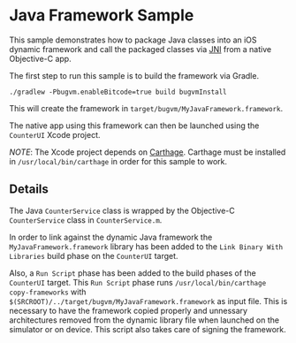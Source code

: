 # Java Framework Sample

This sample demonstrates how to package Java classes into an iOS dynamic
framework and call the packaged classes via
[JNI](http://docs.oracle.com/javase/8/docs/technotes/guides/jni/) from a
native Objective-C app.

The first step to run this sample is to build the framework via Gradle.
```
./gradlew -Pbugvm.enableBitcode=true build bugvmInstall
```

This will create the framework in `target/bugvm/MyJavaFramework.framework`.

The native app using this framework can then be launched using the `CounterUI`
Xcode project.

*NOTE*: The Xcode project depends on
[Carthage](https://github.com/Carthage/Carthage). Carthage must be installed
in `/usr/local/bin/carthage` in order for this sample to work.

## Details

The Java `CounterService` class is wrapped by the Objective-C `CounterService`
class in `CounterService.m`.

In order to link against the dynamic Java framework the
`MyJavaFramework.framework` library has been added to the `Link Binary With
Libraries` build phase on the `CounterUI` target.

Also, a `Run Script` phase has been added to the build phases of the
`CounterUI` target. This `Run Script` phase runs `/usr/local/bin/carthage
copy-frameworks` with `$(SRCROOT)/../target/bugvm/MyJavaFramework.framework`
as input file. This is necessary to have the framework copied properly and
unnessary architectures removed from the dynamic library file when launched on
the simulator or on device. This script also takes care of signing the
framework.
